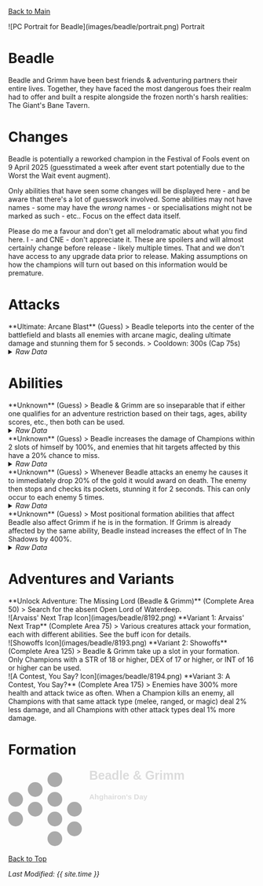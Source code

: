 [Back to Main](index.md)

<span class="championPortraitsRow">
    <span class="championPortraitsColumn">
        <span class="championPortraitsImage">
            ![PC Portrait for Beadle](images/beadle/portrait.png)
        </span>
        <span>
        Portrait
        </span>
    </span>
</span>

# Beadle

Beadle and Grimm have been best friends & adventuring partners their entire lives. Together, they have faced the most dangerous foes their realm had to offer and built a respite alongside the frozen north's harsh realities: The Giant's Bane Tavern.

# Changes

Beadle is potentially a reworked champion in the Festival of Fools event on 9 April 2025 (guesstimated a week after event start potentially due to the Worst the Wait event augment).

Only abilities that have seen some changes will be displayed here - and be aware that there's a lot of guesswork involved. Some abilities may not have names - some may have the *wrong* names - or specialisations might not be marked as such - etc.. Focus on the effect data itself.

Please do me a favour and don't get all melodramatic about what you find here. I - and CNE - don't appreciate it. These are spoilers and will almost certainly change before release - likely multiple times. That and we don't have access to any upgrade data prior to release. Making assumptions on how the champions will turn out based on this information would be premature.

# Attacks

<div markdown="1" class="abilityBorder"><div markdown="1" class="abilityBorderInner">
**Ultimate: Arcane Blast** (Guess)
> Beadle teleports into the center of the battlefield and blasts all enemies with arcane magic, dealing ultimate damage and stunning them for 5 seconds.  
> Cooldown: 300s (Cap 75s)
<details><summary><em>Raw Data</em></summary>
<p>
<pre>
{
    "id": 840,
    "name": "Arcane Strike",
    "description": "Beadle teleports into the center of the battlefield and blasts all enemies with arcane magic, dealing ultimate damage and stunning them for 5 seconds.",
    "long_description": "",
    "graphic_id": 8181,
    "target": "all",
    "num_targets": 0,
    "aoe_radius": 0,
    "damage_modifier": 0.03,
    "cooldown": 300,
    "animations": [
        {
            "type": "beadle_ultimate",
            "damage_frame": 8,
            "right_blast_offset_x": 40,
            "left_blast_offset_x": -40,
            "blast_offset_y": -40,
            "arcane_blast": {
                "graphic_id": 7699,
                "move_speed": 500,
                "max_scale": 2,
                "min_scale": 0.2,
                "min_scale_distance": 500
            },
            "hit_effect": "stun,5,none,0,1509"
        }
    ],
    "tags": [
        "ultimate"
    ],
    "damage_types": [
        "magic"
    ]
}
</pre>
</p>
</details>
</div></div>

# Abilities

<div markdown="1" class="abilityBorder"><div markdown="1" class="abilityBorderInner">
**Unknown** (Guess)
> Beadle & Grimm are so inseparable that if either one qualifies for an adventure restriction based on their tags, ages, ability scores, etc., then both can be used.
<details><summary><em>Raw Data</em></summary>
<p>
<pre>
{
    "id": 2240,
    "flavour_text": "",
    "description": {
        "desc": "Beadle & Grimm are so inseparable that if either one qualifies for an adventure restriction based on their tags, ages, ability scores, etc., then both can be used."
    },
    "effect_keys": [
        {
            "effect_string": "do_nothing"
        }
    ],
    "requirements": "",
    "graphic_id": 0,
    "large_graphic_id": 0,
    "properties": []
}
</pre>
</p>
</details>
</div></div>

<div markdown="1" class="abilityBorder"><div markdown="1" class="abilityBorderInner">
**Unknown** (Guess)
> Beadle increases the damage of Champions within 2 slots of himself by 100%, and enemies that hit targets affected by this have a 20% chance to miss.
<details><summary><em>Raw Data</em></summary>
<p>
<pre>
{
    "id": 2241,
    "flavour_text": "",
    "description": {
        "desc": "Beadle increases the damage of Champions within 2 slots of himself by 100%, and enemies that hit targets affected by this have a 20% chance to miss."
    },
    "effect_keys": [
        {
            "effect_string": "hero_dps_multiplier_mult,100",
            "targets": [
                {
                    "type": "distance",
                    "distance": 2
                }
            ]
        },
        {
            "effect_string": "evade_damage_change,20",
            "targets": [
                {
                    "type": "distance",
                    "distance": 2
                }
            ],
            "filter_targets": [
                {
                    "type": "hero_expr",
                    "hero_expr": "hero_id != 108"
                }
            ]
        }
    ],
    "requirements": "",
    "graphic_id": 8183,
    "large_graphic_id": 8188,
    "properties": []
}
</pre>
</p>
</details>
</div></div>

<div markdown="1" class="abilityBorder"><div markdown="1" class="abilityBorderInner">
**Unknown** (Guess)
> Whenever Beadle attacks an enemy he causes it to immediately drop 20% of the gold it would award on death. The enemy then stops and checks its pockets, stunning it for 2 seconds. This can only occur to each enemy 5 times.
<details><summary><em>Raw Data</em></summary>
<p>
<pre>
{
    "id": 2242,
    "flavour_text": "",
    "description": {
        "desc": "Whenever Beadle attacks an enemy he causes it to immediately drop 20% of the gold it would award on death. The enemy then stops and checks its pockets, stunning it for 2 seconds. This can only occur to each enemy 5 times."
    },
    "effect_keys": [
        {
            "effect_string": "beadle_sticky_fingers",
            "graphic": 0
        },
        {
            "effect_string": "add_attack_stun,100,2,1509,304"
        }
    ],
    "requirements": "",
    "graphic_id": 0,
    "large_graphic_id": 0,
    "properties": []
}
</pre>
</p>
</details>
</div></div>

<div markdown="1" class="abilityBorder"><div markdown="1" class="abilityBorderInner">
**Unknown** (Guess)
> Most positional formation abilities that affect Beadle also affect Grimm if he is in the formation. If Grimm is already affected by the same ability, Beadle instead increases the effect of In The Shadows by 400%.
<details><summary><em>Raw Data</em></summary>
<p>
<pre>
{
    "id": 2243,
    "flavour_text": "",
    "description": {
        "desc": "Most positional formation abilities that affect Beadle also affect Grimm if he is in the formation. If Grimm is already affected by the same ability, Beadle instead increases the effect of In The Shadows by 400%."
    },
    "effect_keys": [
        {
            "effect_string": "beadle_share_the_glory",
            "hero_id": 64
        }
    ],
    "requirements": "",
    "graphic_id": 0,
    "large_graphic_id": 0,
    "properties": []
}
</pre>
</p>
</details>
</div></div>

# Adventures and Variants

<div markdown="1" class="abilityBorder"><div markdown="1" class="abilityBorderInner">
**Unlock Adventure: The Missing Lord (Beadle & Grimm)** (Complete Area 50)
> Search for the absent Open Lord of Waterdeep.
</div></div>
<div markdown="1" class="abilityBorder"><div markdown="1" class="abilityBorderInner">
![Arvaiss' Next Trap Icon](images/beadle/8192.png) **Variant 1: Arvaiss' Next Trap** (Complete Area 75)
> Various creatures attack your formation, each with different abilities. See the buff icon for details.
</div></div>
<div markdown="1" class="abilityBorder"><div markdown="1" class="abilityBorderInner">
![Showoffs Icon](images/beadle/8193.png) **Variant 2: Showoffs** (Complete Area 125)
> Beadle & Grimm take up a slot in your formation. Only Champions with a STR of 18 or higher, DEX of 17 or higher, or INT of 16 or higher can be used.
</div></div>
<div markdown="1" class="abilityBorder"><div markdown="1" class="abilityBorderInner">
![A Contest, You Say? Icon](images/beadle/8194.png) **Variant 3: A Contest, You Say?** (Complete Area 175)
> Enemies have 300% more health and attack twice as often. When a Champion kills an enemy, all Champions with that same attack type (melee, ranged, or magic) deal 2% less damage, and all Champions with other attack types deal 1% more damage.
</div></div>

# Formation

<span class="formationBorder">
    <svg xmlns="http://www.w3.org/2000/svg" id="Beadle & Grimm" fill="#aaa" data-formationName="Beadle & Grimm" data-campaignName="Ahghairon's Day" width="362" height="160"><circle cx="135" cy="85" r="15"/><circle cx="135" cy="125" r="15"/><circle cx="95" cy="25" r="15"/><circle cx="95" cy="65" r="15"/><circle cx="95" cy="105" r="15"/><circle cx="95" cy="145" r="15"/><circle cx="55" cy="45" r="15"/><circle cx="55" cy="85" r="15"/><circle cx="15" cy="65" r="15"/><circle cx="15" cy="105" r="15"/><text x="165" y="25" fill="#dcdcdc" font-size="25" font-family="Arial" font-weight="bold">Beadle & Grimm</text><text x="165" y="65" fill="#dcdcdc" font-size="15" font-family="Arial" font-weight="bold">Ahghairon's Day</text></svg>
</span>

[Back to Top](#top)

*Last Modified: {{ site.time }}*